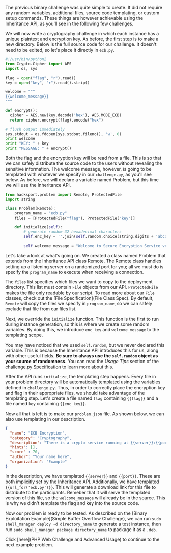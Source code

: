 The previous binary challenge was quite simple to create. It did not require
any random variables, additional files, source code templating, or custom
setup commands. These things are however achievable using the Inheritance
API, as you'll see in the following few challenges.

We will now write a cryptography challenge in which each instance has a unique
plaintext and encryption key. As before, the first step is to make a new directory.
Below is the full source code for our challenge. It doesn't need to be edited,
so let's place it directly in `ecb.py`.

```python
#!/usr/bin/python2
from Crypto.Cipher import AES
import os, sys

flag = open("flag", "r").read()
key = open("key", "r").read().strip()

welcome = """
{{welcome_message}}
"""

def encrypt():
  cipher = AES.new(key.decode('hex'), AES.MODE_ECB)
  return cipher.encrypt(flag).encode("hex")

# flush output immediately
sys.stdout = os.fdopen(sys.stdout.fileno(), 'w', 0)
print welcome
print "KEY: " + key
print "MESSAGE: " + encrypt()
```

Both the flag and the encryption key will be read from a file. This is so that
we can safely distribute the source code to the users without revealing the
sensitive information. The welcome message, however, is going to be templated
with whatever we specify in our `challenge.py`, as you'll see below. As before,
we will declare a variable named Problem, but this time we will use the
Inheritance API.

```python
from hacksport.problem import Remote, ProtectedFile
import string

class Problem(Remote):
    program_name = "ecb.py"
    files = [ProtectedFile("flag"), ProtectedFile("key")]

    def initialize(self):
        # generate random 32 hexadecimal characters
        self.enc_key = ''.join(self.random.choice(string.digits + 'abcdef') for _ in range(32))

        self.welcome_message = "Welcome to Secure Encryption Service version 1.{}".format(self.random.randint(0,10))
```

Let's take a look at what's going on. We created a class named Problem that extends
from the Inheritance API class Remote. The Remote class handles setting up a listening server
on a randomized port for you; all we must do is specify the `program_name` to execute when
receiving a connection.

The `files` list specifies which files we want to copy to the deployment directory. This list
must contain `File` objects from our API. `ProtectedFile` makes the file only readable by
our script. To read more about our `File` classes, check out the [File Specification](File Class Spec).
By default, `Remote` will copy the files we specify in `program_name`, so we can safely exclude that file
from our files list.

Next, we override the `initialize` function. This function is the first to run during instance
generation, so this is where we create some random variables. By doing this, we introduce `enc_key`
and `welcome_message` to the templating scope.

You may have noticed that we used `self.random`, but we never declared this variable. This is because
the Inheritance API introduces this for us, along with other useful fields. **Be sure to always use
the `self.random` object as your source of randomness.** You can read the
*Usage Tips* section of the [challenge.py Specification](Challenge.py) to learn more
about this.

After the API runs `initialize`, the templating step happens. Every file in your
problem directory will be automatically templated using the variables defined in
`challenge.py`. Thus, in order to correctly place the encryption key and flag in their
appropriate files, we should take advantage of the templating step. Let's create a file named
`flag` containing `{{flag}}` and a file named `key` containing `{{enc_key}}`.

Now all that is left is to make our `problem.json` file. As shown below, we can also use
templating in our description.

```json
{
  "name": "ECB Encryption",
  "category": "Cryptography",
  "description": "There is a crypto service running at {{server}}:{{port}}. We were able to recover the source code, which you can download at {{url_for(\"ecb.py\")}}.",
  "hints": [],
  "score" : 70,
  "author": "Your name here",
  "organization": "Example"
}
```

In the description, we have templated `{{server}}` and `{{port}}`. These are both implicitly
set by the Inheritance API. Additionally, we have templated `{{url_for('ecb.py')}}`. This will
generate a download link for this file to distribute to the participants. Remeber that it will
serve the templated version of this file, so the `welcome_message` will already be in the source.
This is why we didn't template the flag and key into the source code.

Now our problem is ready to be tested. As described on the
[Binary Exploitation Example](Simple Buffer Overflow Challenge), we can run
`sudo shell_manager deploy -d directory_name` to generate a test instance,
then run `sudo shell_manager package directory_name` to package it as a `.deb`.

Click [here](PHP Web Challenge and Advanced Usage) to continue to the next example problem.